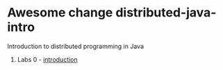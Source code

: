 Awesome change
distributed-java-intro
======================

Introduction to distributed programming in Java

1. Labs 0 - [introduction](0-introduction/README.md)
